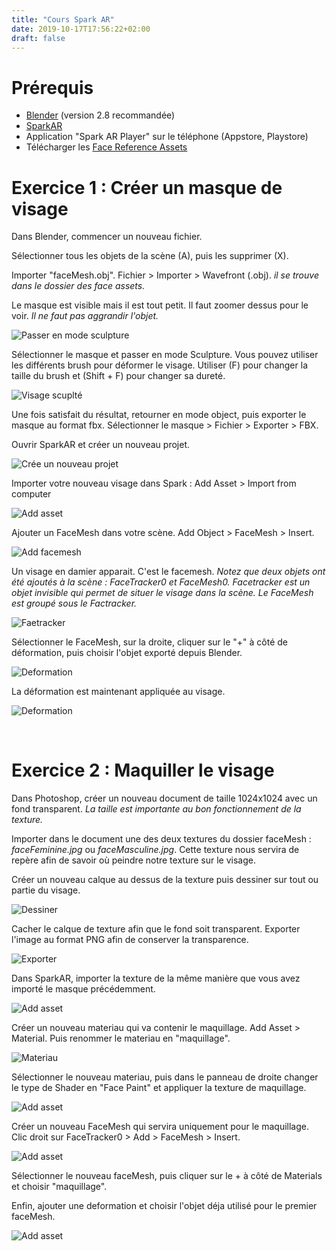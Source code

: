 ```yaml
---
title: "Cours Spark AR"
date: 2019-10-17T17:56:22+02:00
draft: false
---
```


Prérequis
=========

*   [Blender](https://www.blender.org/) (version 2.8 recommandée)
*   [SparkAR](https://sparkar.facebook.com/)
*   Application "Spark AR Player" sur le téléphone (Appstore, Playstore)
*   Télécharger les [Face Reference Assets](https://developers.facebook.com/docs/ar-studio/before-you-start/basics/using-the-face-reference-assets/)

Exercice 1 : Créer un masque de visage 
======================
Dans Blender, commencer un nouveau fichier.

Sélectionner tous les objets de la scène (A), puis les supprimer (X).

Importer "faceMesh.obj". Fichier > Importer > Wavefront (.obj). *il se trouve dans le dossier des face assets.*

Le masque est visible mais il est tout petit. Il faut zoomer dessus pour le voir. *Il ne faut pas aggrandir l'objet.*

![Passer en mode sculpture](/img/cours/spark/1-1.PNG)

Sélectionner le masque et passer en mode Sculpture. Vous pouvez utiliser les différents brush pour déformer le visage. Utiliser (F) pour changer la taille du brush et (Shift + F) pour changer sa dureté.

![Visage scuplté](/img/cours/spark/1-2.PNG)

Une fois satisfait du résultat, retourner en mode object, puis exporter le masque au format fbx. Sélectionner le masque > Fichier > Exporter > FBX.

Ouvrir SparkAR et créer un nouveau projet.

![Crée un nouveau projet](/img/cours/spark/1-3.PNG)

Importer votre nouveau visage dans Spark : Add Asset > Import from computer

![Add asset](/img/cours/spark/1-4.PNG)

Ajouter un FaceMesh dans votre scène. Add Object > FaceMesh > Insert.

![Add facemesh](/img/cours/spark/1-5.PNG)

Un visage en damier apparait. C'est le facemesh. *Notez que deux objets ont été ajoutés à la scène : FaceTracker0 et FaceMesh0. Facetracker est un objet invisible qui permet de situer le visage dans la scène. Le FaceMesh est groupé sous le Factracker.*

![Faetracker](/img/cours/spark/1-6.PNG)

Sélectionner le FaceMesh, sur la droite, cliquer sur le "+" à côté de déformation, puis choisir l'objet exporté depuis Blender.

![Deformation](/img/cours/spark/1-7.PNG)

La déformation est maintenant appliquée au visage.

![Deformation](/img/cours/spark/1-8.PNG)

<br/>

Exercice 2 :  Maquiller le visage
===========

Dans Photoshop, créer un nouveau document de taille 1024x1024 avec un fond transparent. *La taille est importante au bon fonctionnement de la texture.* 

Importer dans le document une des deux textures du dossier faceMesh : *faceFeminine.jpg* ou *faceMasculine.jpg*. Cette texture nous servira de repère afin de savoir où peindre notre texture sur le visage.

Créer un nouveau calque au dessus de la texture puis dessiner sur tout ou partie du visage.

![Dessiner](/img/cours/spark/2-1.PNG)

Cacher le calque de texture afin que le fond soit transparent. Exporter l'image au format PNG afin de conserver la transparence.

![Exporter](/img/cours/spark/2-2.PNG)

Dans SparkAR, importer la texture de la même manière que vous avez importé le masque précédemment.

![Add asset](/img/cours/spark/1-4.PNG)

Créer un nouveau materiau qui va contenir le maquillage. Add Asset > Material. Puis renommer le materiau en "maquillage".

![Materiau](/img/cours/spark/2-3.PNG)

Sélectionner le nouveau materiau, puis dans le panneau de droite changer le type de Shader en "Face Paint" et appliquer la texture de maquillage.

![Add asset](/img/cours/spark/2-5.PNG)

Créer un nouveau FaceMesh qui servira uniquement pour le maquillage. Clic droit sur FaceTracker0 > Add > FaceMesh > Insert.

![Add asset](/img/cours/spark/2-6.PNG)

Sélectionner le nouveau faceMesh, puis cliquer sur le + à côté de Materials et choisir "maquillage".

Enfin, ajouter une deformation et choisir l'objet déja utilisé pour le premier faceMesh.

![Add asset](/img/cours/spark/2-7.PNG)




